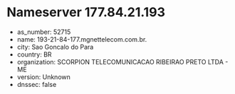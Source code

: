 # Nameserver 177.84.21.193

* as_number: 52715
* name: 193-21-84-177.mgnettelecom.com.br.
* city: Sao Goncalo do Para
* country: BR
* organization: SCORPION TELECOMUNICACAO RIBEIRAO PRETO LTDA - ME
* version: Unknown
* dnssec: false
